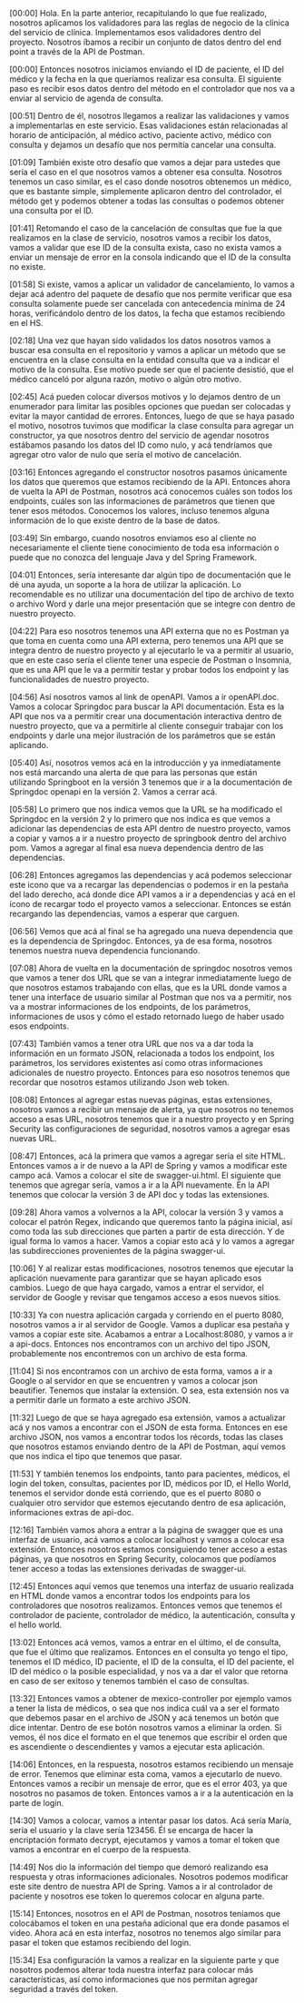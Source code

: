 [00:00] Hola. En la parte anterior, recapitulando lo que fue realizado, nosotros aplicamos los validadores para las reglas de negocio de la clínica del servicio de clínica. Implementamos esos validadores dentro del proyecto. Nosotros íbamos a recibir un conjunto de datos dentro del end point a través de la API de Postman.

[00:00] Entonces nosotros iniciamos enviando el ID de paciente, el ID del médico y la fecha en la que queríamos realizar esa consulta. El siguiente paso es recibir esos datos dentro del método en el controlador que nos va a enviar al servicio de agenda de consulta.

[00:51] Dentro de él, nosotros llegamos a realizar las validaciones y vamos a implementarlas en este servicio. Esas validaciones están relacionadas al horario de anticipación, al médico activo, paciente activo, médico con consulta y dejamos un desafío que nos permitía cancelar una consulta.

[01:09] También existe otro desafío que vamos a dejar para ustedes que sería el caso en el que nosotros vamos a obtener esa consulta. Nosotros tenemos un caso similar, es el caso donde nosotros obtenemos un médico, que es bastante simple, simplemente aplicaron dentro del controlador, el método get y podemos obtener a todas las consultas o podemos obtener una consulta por el ID.

[01:41] Retomando el caso de la cancelación de consultas que fue la que realizamos en la clase de servicio, nosotros vamos a recibir los datos, vamos a validar que ese ID de la consulta exista, caso no exista vamos a enviar un mensaje de error en la consola indicando que el ID de la consulta no existe.

[01:58] Si existe, vamos a aplicar un validador de cancelamiento, lo vamos a dejar acá adentro del paquete de desafío que nos permite verificar que esa consulta solamente puede ser cancelada con antecedencia mínima de 24 horas, verificándolo dentro de los datos, la fecha que estamos recibiendo en el HS.

[02:18] Una vez que hayan sido validados los datos nosotros vamos a buscar esa consulta en el repositorio y vamos a aplicar un método que se encuentra en la clase consulta en la entidad consulta que va a indicar el motivo de la consulta. Ese motivo puede ser que el paciente desistió, que el médico canceló por alguna razón, motivo o algún otro motivo.

[02:45] Acá pueden colocar diversos motivos y lo dejamos dentro de un enumerador para limitar las posibles opciones que puedan ser colocadas y evitar la mayor cantidad de errores. Entonces, luego de que se haya pasado el motivo, nosotros tuvimos que modificar la clase consulta para agregar un constructor, ya que nosotros dentro del servicio de agendar nosotros estábamos pasando los datos del ID como nulo, y acá tendríamos que agregar otro valor de nulo que sería el motivo de cancelación.

[03:16] Entonces agregando el constructor nosotros pasamos únicamente los datos que queremos que estamos recibiendo de la API. Entonces ahora de vuelta la API de Postman, nosotros acá conocemos cuáles son todos los endpoints, cuáles son las informaciones de parámetros que tienen que tener esos métodos. Conocemos los valores, incluso tenemos alguna información de lo que existe dentro de la base de datos.

[03:49] Sin embargo, cuando nosotros enviamos eso al cliente no necesariamente el cliente tiene conocimiento de toda esa información o puede que no conozca del lenguaje Java y del Spring Framework.

[04:01] Entonces, sería interesante dar algún tipo de documentación que le dé una ayuda, un soporte a la hora de utilizar la aplicación. Lo recomendable es no utilizar una documentación del tipo de archivo de texto o archivo Word y darle una mejor presentación que se integre con dentro de nuestro proyecto.

[04:22] Para eso nosotros tenemos una API externa que no es Postman ya que toma en cuenta como una API externa, pero tenemos una API que se integra dentro de nuestro proyecto y al ejecutarlo le va a permitir al usuario, que en este caso sería el cliente tener una especie de Postman o Insomnia, que es una API que le va a permitir testar y probar todos los endpoint y las funcionalidades de nuestro proyecto.

[04:56] Así nosotros vamos al link de openAPI. Vamos a ir openAPI.doc. Vamos a colocar Springdoc para buscar la API documentación. Esta es la API que nos va a permitir crear una documentación interactiva dentro de nuestro proyecto, que va a permitirle al cliente conseguir trabajar con los endpoints y darle una mejor ilustración de los parámetros que se están aplicando.

[05:40] Así, nosotros vemos acá en la introducción y ya inmediatamente nos está marcando una alerta de que para las personas que están utilizando Springboot en la versión 3 tenemos que ir a la documentación de Springdoc openapi en la versión 2. Vamos a cerrar acá.

[05:58] Lo primero que nos indica vemos que la URL se ha modificado el Springdoc en la versión 2 y lo primero que nos indica es que vemos a adicionar las dependencias de esta API dentro de nuestro proyecto, vamos a copiar y vamos a ir a nuestro proyecto de springbook dentro del archivo pom. Vamos a agregar al final esa nueva dependencia dentro de las dependencias.

[06:28] Entonces agregamos las dependencias y acá podemos seleccionar este icono que va a recargar las dependencias o podemos ir en la pestaña del lado derecho, acá donde dice API vamos a ir a dependencias y acá en el ícono de recargar todo el proyecto vamos a seleccionar. Entonces se están recargando las dependencias, vamos a esperar que carguen.

[06:56] Vemos que acá al final se ha agregado una nueva dependencia que es la dependencia de Springdoc. Entonces, ya de esa forma, nosotros tenemos nuestra nueva dependencia funcionando.

[07:08] Ahora de vuelta en la documentación de springdoc nosotros vemos que vamos a tener dos URL que se van a integrar inmediatamente luego de que nosotros estamos trabajando con ellas, que es la URL donde vamos a tener una interface de usuario similar al Postman que nos va a permitir, nos va a mostrar informaciones de los endpoints, de los parámetros, informaciones de usos y cómo el estado retornado luego de haber usado esos endpoints.

[07:43] También vamos a tener otra URL que nos va a dar toda la información en un formato JSON, relacionada a todos los endpoint, los parámetros, los servidores existentes así como otras informaciones adicionales de nuestro proyecto. Entonces para eso nosotros tenemos que recordar que nosotros estamos utilizando Json web token.

[08:08] Entonces al agregar estas nuevas páginas, estas extensiones, nosotros vamos a recibir un mensaje de alerta, ya que nosotros no tenemos acceso a esas URL, nosotros tenemos que ir a nuestro proyecto y en Spring Security las configuraciones de seguridad, nosotros vamos a agregar esas nuevas URL.

[08:47] Entonces, acá la primera que vamos a agregar sería el site HTML. Entonces vamos a ir de nuevo a la API de Spring y vamos a modificar este campo acá. Vamos a colocar el site de swagger-ui.html. El siguiente que tenemos que agregar sería, vamos a ir a la API nuevamente. En la API tenemos que colocar la versión 3 de API doc y todas las extensiones.

[09:28] Ahora vamos a volvernos a la API, colocar la versión 3 y vamos a colocar el patrón Regex, indicando que queremos tanto la página inicial, así como toda las sub direcciones que parten a partir de esta dirección. Y de igual forma lo vamos a hacer. Vamos a copiar esto acá y lo vamos a agregar las subdirecciones provenientes de la página swagger-ui.

[10:06] Y al realizar estas modificaciones, nosotros tenemos que ejecutar la aplicación nuevamente para garantizar que se hayan aplicado esos cambios. Luego de que haya cargado, vamos a entrar el servidor, el servidor de Google y revisar que tengamos acceso a esos nuevos sitios.

[10:33] Ya con nuestra aplicación cargada y corriendo en el puerto 8080, nosotros vamos a ir al servidor de Google. Vamos a duplicar esa pestaña y vamos a copiar este site. Acabamos a entrar a Localhost:8080, y vamos a ir a api-docs. Entonces nos encontramos con un archivo del tipo JSON, probablemente nos encontremos con un archivo de esta forma.

[11:04] Si nos encontramos con un archivo de esta forma, vamos a ir a Google o al servidor en que se encuentren y vamos a colocar json beautifier. Tenemos que instalar la extensión. O sea, esta extensión nos va a permitir darle un formato a este archivo JSON.

[11:32] Luego de que se haya agregado esa extensión, vamos a actualizar acá y nos vamos a encontrar con el JSON de esta forma. Entonces en ese archivo JSON, nos vamos a encontrar todos los récords, todas las clases que nosotros estamos enviando dentro de la API de Postman, aquí vemos que nos indica el tipo que tenemos que pasar.

[11:53] Y también tenemos los endpoints, tanto para pacientes, médicos, el login del token, consultas, pacientes por ID, médicos por ID, el Hello World, tenemos el servidor donde está corriendo, que es el puerto 8080 o cualquier otro servidor que estemos ejecutando dentro de esa aplicación, informaciones extras de api-doc.

[12:16] También vamos ahora a entrar a la página de swagger que es una interfaz de usuario, acá vamos a colocar localhost y vamos a colocar esa extensión. Entonces nosotros estamos consiguiendo tener acceso a estas páginas, ya que nosotros en Spring Security, colocamos que podíamos tener acceso a todas las extensiones derivadas de swagger-ui.

[12:45] Entonces aquí vemos que tenemos una interfaz de usuario realizada en HTML donde vamos a encontrar todos los endpoints para los controladores que nosotros realizamos. Entonces vemos que tenemos el controlador de paciente, controlador de médico, la autenticación, consulta y el hello world.

[13:02] Entonces acá vemos, vamos a entrar en el último, el de consulta, que fue el último que realizamos. Entonces en el consulta yo tengo el tipo, tenemos el ID médico, ID paciente, el ID de la consulta, el ID del paciente, el ID del médico o la posible especialidad, y nos va a dar el valor que retorna en caso de ser exitoso y tenemos también el caso de consultas.

[13:32] Entonces vamos a obtener de mexico-controller por ejemplo vamos a tener la lista de médicos, o sea que nos indica cuál va a ser el formato que debemos pasar en el archivo de JSON y acá tenemos un botón que dice intentar. Dentro de ese botón nosotros vamos a eliminar la orden. Si vemos, él nos dice el formato en el que tenemos que escribir el orden que es ascendiente o descendientes y vamos a ejecutar esta aplicación.

[14:06] Entonces, en la respuesta, nosotros estamos recibiendo un mensaje de error. Tenemos que eliminar esta coma, vamos a ejecutarlo de nuevo. Entonces vamos a recibir un mensaje de error, que es el error 403, ya que nosotros no pasamos de token. Entonces vamos a ir a la autenticación en la parte de login.

[14:30] Vamos a colocar, vamos a intentar pasar los datos. Acá sería María, sería el usuario y la clave sería 123456. Él se encarga de hacer la encriptación formato decrypt, ejecutamos y vamos a tomar el token que vamos a encontrar en el cuerpo de la respuesta.

[14:49] Nos dio la información del tiempo que demoró realizando esa respuesta y otras informaciones adicionales. Nosotros podemos modificar este site dentro de nuestra API de Spring. Vamos a ir al controlador de paciente y nosotros ese token lo queremos colocar en alguna parte.

[15:14] Entonces, nosotros en el API de Postman, nosotros teníamos que colocábamos el token en una pestaña adicional que era donde pasamos el video. Ahora acá en esta interfaz, nosotros no tenemos algo similar para pasar el token que estamos recibiendo del login.

[15:34] Esa configuración la vamos a realizar en la siguiente parte y que nosotros podemos alterar toda nuestra interfaz para colocar más características, así como informaciones que nos permitan agregar seguridad a través del token.
